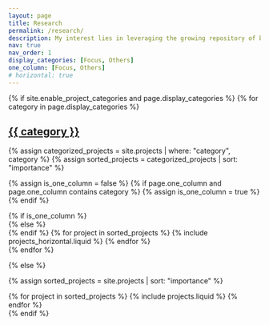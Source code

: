 ```yaml
---
layout: page
title: Research
permalink: /research/
description: My interest lies in leveraging the growing repository of biological and environmental data to explore large-scale ecological and environmental questions. I am particularly interested in exploring new approaches to understanding ecological processes, understanding how biodiversity may shift under environmental change, and developing strategies addressing global environmental challenges.
nav: true
nav_order: 1
display_categories: [Focus, Others]
one_column: [Focus, Others]
# horizontal: true
---
```


<!-- pages/projects.md -->
<div class="projects">
{% if site.enable_project_categories and page.display_categories %}
  <!-- Display categorized projects -->
  {% for category in page.display_categories %}
  <a id="{{ category }}" href=".#{{ category }}">
    <h2 class="category">{{ category }}</h2>
  </a>
  {% assign categorized_projects = site.projects | where: "category", category %}
  {% assign sorted_projects = categorized_projects | sort: "importance" %}
    
  <!-- Generate cards for each project -->
  {% assign is_one_column = false %}
  {% if page.one_column and page.one_column contains category %}
    {% assign is_one_column = true %}
  {% endif %}

  <div class="container">
    {% if is_one_column %}
    <div class="row row-cols-1 row-cols-md-1">
    {% else %}
    <div class="row row-cols-1 row-cols-md-2">
    {% endif %}
    {% for project in sorted_projects %}
      {% include projects_horizontal.liquid %}
    {% endfor %}
    </div>
  </div>
  {% endfor %}

{% else %}

<!-- Display projects without categories -->

{% assign sorted_projects = site.projects | sort: "importance" %}

  <!-- Generate cards for each project -->
  <div class="row row-cols-1 row-cols-md-3">
    {% for project in sorted_projects %}
      {% include projects.liquid %}
    {% endfor %}
  </div>
<!--
{% if page.horizontal %}
  <div class="container">
    <div class="row row-cols-1 row-cols-md-2">
    {% for project in sorted_projects %}
      {% include projects_horizontal.liquid %}
    {% endfor %}
    </div>
  </div>
  {% else %}
  <div class="row row-cols-1 row-cols-md-3">
    {% for project in sorted_projects %}
      {% include projects.liquid %}
    {% endfor %}
  </div>
  {% endif %}
-->
{% endif %}
</div>
